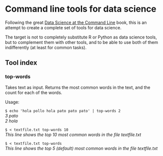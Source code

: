 # Command line tools for data science

Following the great [Data Science at the Command Line](https://www.datascienceatthecommandline.com/) book, this is an attempt to create a complete set of tools for data science.

The target is not to completely substitute R or Python as data science tools, but to complement them with other tools, and to be able to use both of them indifferently (at least for common tasks).

## Tool index

### top-words
Takes text as input. Returns the most common words in the text, and the count for each of the words.

Usage:

```$ echo 'hola pollo hola pato pato pato' | top-words 2```  
      *3 pato*  
      *2 hola*  

```$ < textfile.txt top-words 10```  
*This line shows the top 10 most common words in the file textfile.txt*

```$ < textfile.txt top-words```  
*This line shows the top 5 (default) most common words in the file textfile.txt*

